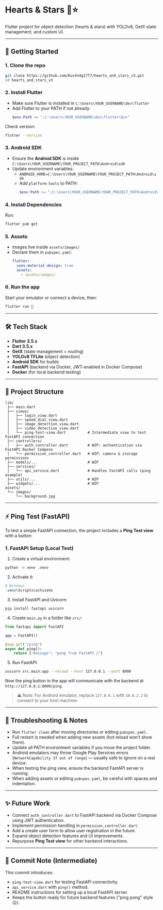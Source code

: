 # Hearts & Stars 💖⭐

Flutter project for object detection (hearts & stars) with YOLOv8, GetX state management, and custom UI.

---

## 🚀 Getting Started

### 1. Clone the repo
```bash
git clone https://github.com/Kus4n4g1777/hearts_and_stars_v3.git
cd hearts_and_stars_v3
```

### 2. Install Flutter
- Make sure Flutter is installed in `C:\Users\YOUR_USERNAME\dev\flutter`
- Add Flutter to your PATH if not already:
  ```powershell
  $env:Path += ";C:\Users\YOUR_USERNAME\dev\flutter\bin"
  ```

Check version:
```bash
flutter --version
```

### 3. Android SDK
- Ensure the **Android SDK** is inside `C:\Users\YOUR_USERNAME\YOUR_PROJECT_PATH\Android\sdk`
- Update environment variables:
  - `ANDROID_HOME=C:\Users\YOUR_USERNAME\YOUR_PROJECT_PATH\Android\sdk`
  - Add `platform-tools` to PATH:
    ```powershell
    $env:Path += ";C:\Users\YOUR_USERNAME\YOUR_PROJECT_PATH\Android\sdk\platform-tools"
    ```

### 4. Install Dependencies
Run:
```bash
flutter pub get
```

### 5. Assets
- Images live inside `assets/images/`
- Declare them in `pubspec.yaml`:
  ```yaml
  flutter:
    uses-material-design: true
    assets:
      - assets/images/
  ```

### 6. Run the app
Start your emulator or connect a device, then:
```bash
flutter run 🚀
```

---

## 🛠️ Tech Stack
- **Flutter 3.5.x**
- **Dart 3.5.x**
- **GetX** (state management + routing)
- **YOLOv8 TFLite** (object detection)
- **Android SDK** for builds
- **FastAPI** (backend via Docker, JWT-enabled in Docker Compose)
- **Docker** (for local backend testing)

---

## 📂 Project Structure
```
lib/
 ├── main.dart
 ├── views/
 │   ├── login_view.dart
 │   ├── speed_dial_view.dart
 │   ├── image_detection_view.dart
 │   ├── video_detection_view.dart
 │   └── ping-test-view.dart          # Intermediate view to test FastAPI connection
 ├── controllers/
 │   ├── auth_controller.dart         # WIP: authentication via FastAPI Docker Compose
 │   └── permission_controller.dart   # WIP: camera & storage permissions
 ├── models/...                       # WIP
 ├── services/
 │   └── api_service.dart             # Handles FastAPI calls (ping example)
 ├── utils/...                        # WIP
 ├── widgets/...                      # WIP
assets/
 └── images/
     └── background.jpg
```

---

## ⚡ Ping Test (FastAPI)
To test a simple FastAPI connection, the project includes a **Ping Test view** with a button:

### 1. FastAPI Setup (Local Test)
1. Create a virtual environment:
```bash
python -m venv .venv
```
2. Activate it:
```powershell
# Windows
.venv\Scripts\activate
```
3. Install FastAPI and Uvicorn:
```bash
pip install fastapi uvicorn
```
4. Create `main.py` in a folder like `src/`:
```python
from fastapi import FastAPI

app = FastAPI()

@app.get("/ping")
async def ping():
    return {"message": "pong from FastAPI 🚀"}
```
5. Run FastAPI:
```bash
uvicorn src.main:app --reload --host 127.0.0.1 --port 8000
```

Now the ping button in the app will communicate with the backend at `http://127.0.0.1:8000/ping`.

> ⚠️ Note: For Android emulator, replace `127.0.0.1` with `10.0.2.2` to connect to your host machine.

---

## 🔧 Troubleshooting & Notes
- Run `flutter clean` after moving directories or editing `pubspec.yaml`.
- Full restart is needed when adding new assets (hot reload won’t show them).
- Update all PATH environment variables if you move the project folder.
- Android emulators may throw Google Play Services errors (`NetworkCapability 37 out of range`) — usually safe to ignore on a real device.
- When testing the ping view, ensure the backend FastAPI server is running.
- When adding assets or editing `pubspec.yaml`, be careful with spaces and indentation.

---

## ✨ Future Work
- Connect `auth_controller.dart` to FastAPI backend via Docker Compose using JWT authentication.
- Implement permission handling in `permission_controller.dart`.
- Add a create user form to allow user registration in the future.
- Expand object detection features and UI improvements.
- Repurpose **Ping Test view** for other backend interactions.

---

## 📝 Commit Note (Intermediate)
This commit introduces:
- `ping-test-view.dart` for testing FastAPI connectivity.
- `api_service.dart` with `ping()` method.
- README instructions for setting up a local FastAPI server.
- Keeps the button ready for future backend features ("ping pong" style 😉).

